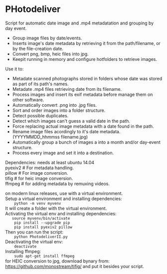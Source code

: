 # PHotodeliver


Script for automatic date image and .mp4 metadatation and grouping by day event.

- Group image files by date/events.
- Inserts image's date metadata by retrieving it from the path/filename, or by the file-creation date.
- Convert png, bmp, heic files into jpg.
- Keepit running in memory and configure hotfolders to retrieve images.

Use it to:  
- Metadate scanned photographs stored in folders whose date was stored as part of its path's names.
- Metadate .mp4 files retrieving date from its filename.
- Process images and insert its exif metadata before manage them on other software.
- Automatically convert .png into .jpg files.
- Sort and order images into a folder structure.
- Detect possible duplicates.
- Detect which images can't guess a valid date in the path.
- Force replacing actual image metadata with a date found in the path.
- Rename image files acordingly to it's date metadata. (YYYYMMDD_hhmmss filename.jpg)
- Automatically group a bunch of images a into a month and/or day-event structure.
- Process every image and set it into a destination.

Dependencies:
needs at least ubuntu 14.04  
pyexiv2  #  For metadata handling.  
pillow  #  For image conversion.  
tifig  # for heic image conversion.  
ffmpeg  # for adding metadata by remuxing videos.  

on modern linux releases, use with a virtual environment.  
Setup a virtual environment and installing dependencies:  
`    python -m venv myvenv`  
It will create a folder with the virtual environment.    
Activating the virtual env and installing dependencies:    
`   source myvenv/bin/activate`  
`    pip install --upgrade pip`  
`    pip install pyexiv2 pillow`  
Then you can run the script:  
`    python PhotodeliverII.py`  
Deactivating the virtual env:  
`    deactivate`  
Installing ffmpeg:  
`    sudo apt-get install ffmpeg`  
for HEIC conversion to jpg, download bynary from: https://github.com/monostream/tifig/ and put it besides your script.  
    
